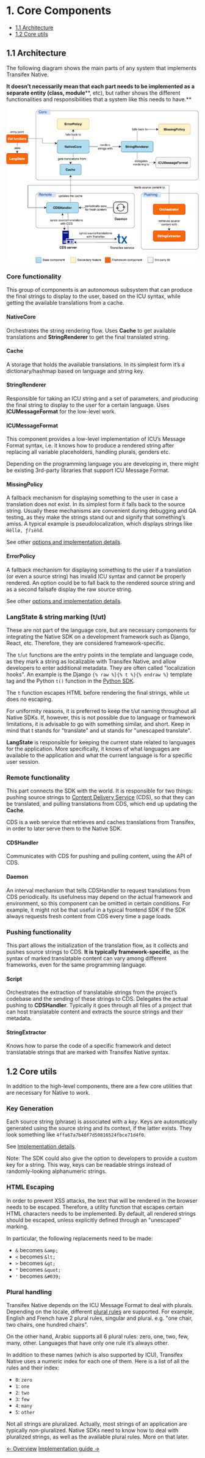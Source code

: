 # 1. Core Components

* [1.1 Architecture](#11-architecture)
* [1.2 Core utils](#12-core-utils)

## 1.1 Architecture

The following diagram shows the main parts of any system that implements Transifex Native.

**It doesn’t necessarily mean that each part needs to be implemented as a separate entity (class, module****, etc), but rather shows the different functionalities and responsibilities that a system like this needs to have.**

![Native SDK architecture](native_sdk_architecture.png)

### Core functionality

This group of components is an autonomous subsystem that can produce the final strings to display to the user, based on the ICU syntax, while getting the available translations from a cache.

#### NativeCore

Orchestrates the string rendering flow. Uses **Cache** to get available translations and **StringRenderer** to get the final translated string.

#### Cache

A storage that holds the available translations. In its simplest form it’s a dictionary/hashmap based on language and string key.

#### StringRenderer

Responsible for taking an ICU string and a set of parameters, and producing the final string to display to the user for a certain language. Uses **ICUMessageFormat** for the low-level work.

#### ICUMessageFormat

This component provides a low-level implementation of ICU’s Message Format syntax, i.e. it knows how to produce a rendered string after replacing all variable placeholders, handling plurals, genders etc.

Depending on the programming language you are developing in, there might be existing 3rd-party libraries that support ICU Message Format.

#### MissingPolicy

A fallback mechanism for displaying something to the user in case a translation does not exist. In its simplest form it falls back to the source string. Usually these mechanisms are convenient during debugging and QA testing, as they make the strings stand out and signify that something’s amiss. A typical example is pseudolocalization, which displays strings like `Ȟêĺĺø, ƒȓıêñđ`.

See other [options and implementation details](#heading=h.8ffp5vpx4b80).

#### ErrorPolicy

A fallback mechanism for displaying something to the user if a translation (or even a source string) has invalid ICU syntax and cannot be properly rendered. An option could be to fall back to the rendered source string and as a second failsafe display the raw source string.

See other [options and implementation details](#heading=h.29yhqp9anpp6).

### LangState & string marking (t/ut)

These are not part of the language core, but are necessary components for integrating the Native SDK on a development framework such as Django, React, etc. Therefore, they are considered framework-specific.

The `t`/`ut` functions are the entry points in the template and language code, as they mark a string as localizable with Transifex Native, and allow developers to enter additional metadata. They are often called "localization hooks". An example is the Django `{% raw %}{% t %}{% endraw %}`  template tag and the Python `t()` function in the [Python SDK](https://github.com/transifex/transifex-python/blob/master/README.md).

The `t` function escapes HTML before rendering the final strings, while `ut` does no escaping.

For uniformity reasons, it is preferred to keep the t/ut naming throughout all Native SDKs. If, however, this is not possible due to language or framework limitations, it is advisable to go with something similar, and short. Keep in mind that t stands for "translate" and ut stands for "unescaped translate".

**LangState** is responsible for keeping the current state related to languages for the application. More specifically, it knows of what languages are available to the application and what the current language is for a specific user session.

### Remote functionality

This part connects the SDK with the world. It is responsible for two things: pushing source strings to [Content Delivery Service](https://developers.transifex.com/docs/content-delivery-service) (CDS), so that they can be translated, and pulling translations from CDS, which end up updating the **Cache**.

CDS is a web service that retrieves and caches translations from Transifex, in order to later serve them to the Native SDK.

#### CDSHandler

Communicates with CDS for pushing and pulling content, using the API of CDS.

#### Daemon

An interval mechanism that tells CDSHandler to request translations from CDS periodically. Its usefulness may depend on the actual framework and environment, so this component can be omitted in certain conditions. For example, it might not be that useful in a typical frontend SDK if the SDK always requests fresh content from CDS every time a page loads.

### Pushing functionality

This part allows the initialization of the translation flow, as it collects and pushes source strings to CDS. **It is typically framework-specific**, as the syntax of marked translatable content can vary among different frameworks, even for the same programming language.

#### Script

Orchestrates the extraction of translatable strings from the project’s codebase and the sending of these strings to CDS. Delegates the actual pushing to **CDSHandler**. Typically it goes through all  files of a project that can host translatable content and extracts the source strings and their metadata.

#### StringExtractor

Knows how to parse the code of a specific framework and detect translatable strings that are marked with Transifex Native syntax.

## 1.2 Core utils

In addition to the high-level components, there are a few core utilities that are necessary for Native to work.

### Key Generation

Each source string (phrase) is associated with a *key*. Keys are automatically generated using the source string and its context, if the latter exists. They look something like `4ffa67a7b40f7d50816524fbce71d4f0`.

See [Implementation details](#heading=h.vtasjxv2sbj4).

Note: The SDK could also give the option to developers to provide a custom key for a string. This way, keys can be readable strings instead of randomly-looking alphanumeric strings.

### HTML Escaping

In order to prevent XSS attacks, the text that will be rendered in the browser needs to be escaped. Therefore, a utility function that escapes certain HTML characters needs to be implemented. By default, all rendered strings should be escaped, unless explicitly defined through an "unescaped" marking.

In particular, the following replacements need to be made:

* `&` becomes `&amp;`
* `<` becomes `&lt;`
* `>` becomes `&gt;`
* `"` becomes `&quot;`
* `'` becomes `&#039;`

### Plural handling

Transifex Native depends on the ICU Message Format to deal with plurals. Depending on the locale, different [plural rules](https://unicode-org.github.io/cldr-staging/charts/37/supplemental/language_plural_rules.html) are supported. For example, English and French have 2 plural rules, singular and plural. e.g. "one chair, two chairs, one hundred chairs".

On the other hand, Arabic supports all 6 plural rules: zero, one, two, few, many, other. Languages that have only one rule it’s always other.

In addition to these names (which is also supported by ICU), Transifex Native uses a numeric index for each one of them. Here is a list of all the rules and their index:

* `0`: `zero`
* `1`: `one`
* `2`: `two`
* `3`: `few`
* `4`: `many`
* `5`: `other`

Not all strings are pluralized. Actually, most strings of an application are typically non-pluralized. Native SDKs need to know how to deal with pluralized strings, as well as the available plural rules. More on that later.

<div class="article-links">
    <a href="index.html">← Overview</a> <a href="implementation_guide.html">Implementation  guide →</a>
</div>

